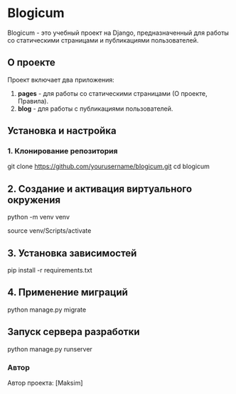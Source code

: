 # Blogicum

Blogicum - это учебный проект на Django, предназначенный для работы со статическими страницами и публикациями пользователей.

## О проекте

Проект включает два приложения:
1. **pages** - для работы со статическими страницами (О проекте, Правила).
2. **blog** - для работы с публикациями пользователей.

## Установка и настройка

### 1. Клонирование репозитория
git clone https://github.com/yourusername/blogicum.git
cd blogicum
## 2. Создание и активация виртуального окружения
python -m venv venv

source venv/Scripts/activate
## 3. Установка зависимостей
pip install -r requirements.txt
## 4. Применение миграций
python manage.py migrate
## Запуск сервера разработки
python manage.py runserver

### Автор
Автор проекта: [Maksim]
